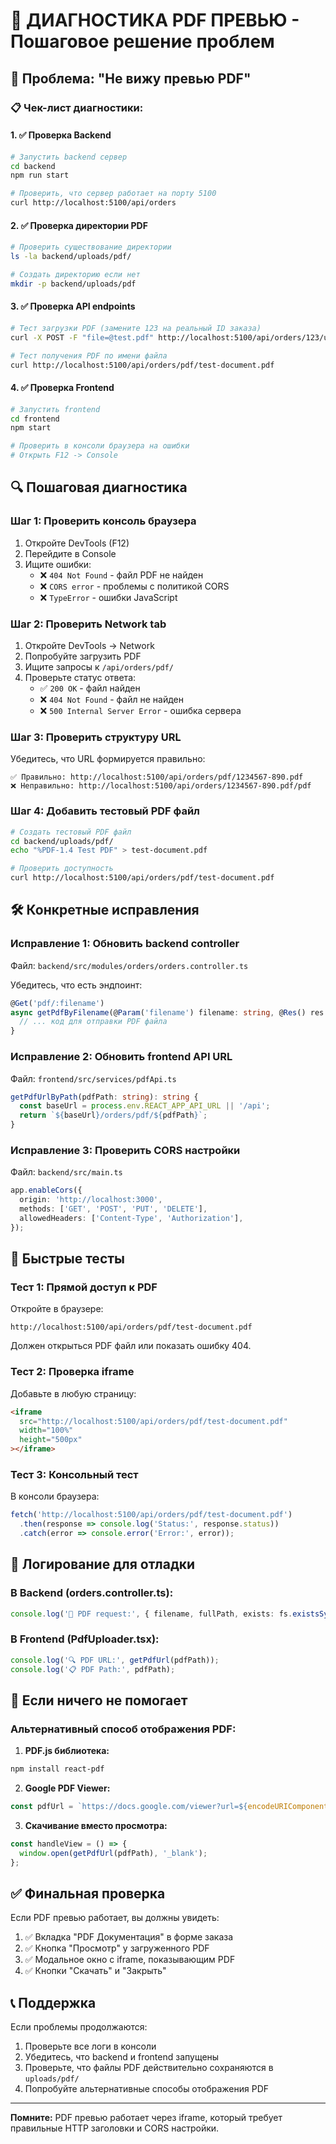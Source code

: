 # 🔧 ДИАГНОСТИКА PDF ПРЕВЬЮ - Пошаговое решение проблем

## 🚨 Проблема: "Не вижу превью PDF"

### 📋 Чек-лист диагностики:

#### 1. ✅ Проверка Backend
```bash
# Запустить backend сервер
cd backend
npm run start

# Проверить, что сервер работает на порту 5100
curl http://localhost:5100/api/orders
```

#### 2. ✅ Проверка директории PDF
```bash
# Проверить существование директории
ls -la backend/uploads/pdf/

# Создать директорию если нет
mkdir -p backend/uploads/pdf
```

#### 3. ✅ Проверка API endpoints
```bash
# Тест загрузки PDF (замените 123 на реальный ID заказа)
curl -X POST -F "file=@test.pdf" http://localhost:5100/api/orders/123/upload-pdf

# Тест получения PDF по имени файла
curl http://localhost:5100/api/orders/pdf/test-document.pdf
```

#### 4. ✅ Проверка Frontend
```bash
# Запустить frontend
cd frontend
npm start

# Проверить в консоли браузера на ошибки
# Открыть F12 -> Console
```

## 🔍 Пошаговая диагностика

### Шаг 1: Проверить консоль браузера
1. Откройте DevTools (F12)
2. Перейдите в Console
3. Ищите ошибки:
   - ❌ `404 Not Found` - файл PDF не найден
   - ❌ `CORS error` - проблемы с политикой CORS
   - ❌ `TypeError` - ошибки JavaScript

### Шаг 2: Проверить Network tab
1. Откройте DevTools -> Network
2. Попробуйте загрузить PDF
3. Ищите запросы к `/api/orders/pdf/`
4. Проверьте статус ответа:
   - ✅ `200 OK` - файл найден
   - ❌ `404 Not Found` - файл не найден
   - ❌ `500 Internal Server Error` - ошибка сервера

### Шаг 3: Проверить структуру URL
Убедитесь, что URL формируется правильно:
```
✅ Правильно: http://localhost:5100/api/orders/pdf/1234567-890.pdf
❌ Неправильно: http://localhost:5100/api/orders/1234567-890.pdf/pdf
```

### Шаг 4: Добавить тестовый PDF файл
```bash
# Создать тестовый PDF файл
cd backend/uploads/pdf/
echo "%PDF-1.4 Test PDF" > test-document.pdf

# Проверить доступность
curl http://localhost:5100/api/orders/pdf/test-document.pdf
```

## 🛠️ Конкретные исправления

### Исправление 1: Обновить backend controller
Файл: `backend/src/modules/orders/orders.controller.ts`

Убедитесь, что есть эндпоинт:
```typescript
@Get('pdf/:filename')
async getPdfByFilename(@Param('filename') filename: string, @Res() res: Response) {
  // ... код для отправки PDF файла
}
```

### Исправление 2: Обновить frontend API URL
Файл: `frontend/src/services/pdfApi.ts`

```typescript
getPdfUrlByPath(pdfPath: string): string {
  const baseUrl = process.env.REACT_APP_API_URL || '/api';
  return `${baseUrl}/orders/pdf/${pdfPath}`;
}
```

### Исправление 3: Проверить CORS настройки
Файл: `backend/src/main.ts`

```typescript
app.enableCors({
  origin: 'http://localhost:3000',
  methods: ['GET', 'POST', 'PUT', 'DELETE'],
  allowedHeaders: ['Content-Type', 'Authorization'],
});
```

## 🔧 Быстрые тесты

### Тест 1: Прямой доступ к PDF
Откройте в браузере:
```
http://localhost:5100/api/orders/pdf/test-document.pdf
```
Должен открыться PDF файл или показать ошибку 404.

### Тест 2: Проверка iframe
Добавьте в любую страницу:
```html
<iframe 
  src="http://localhost:5100/api/orders/pdf/test-document.pdf" 
  width="100%" 
  height="500px"
></iframe>
```

### Тест 3: Консольный тест
В консоли браузера:
```javascript
fetch('http://localhost:5100/api/orders/pdf/test-document.pdf')
  .then(response => console.log('Status:', response.status))
  .catch(error => console.error('Error:', error));
```

## 📝 Логирование для отладки

### В Backend (orders.controller.ts):
```typescript
console.log('📄 PDF request:', { filename, fullPath, exists: fs.existsSync(fullPath) });
```

### В Frontend (PdfUploader.tsx):
```typescript
console.log('🔍 PDF URL:', getPdfUrl(pdfPath));
console.log('📋 PDF Path:', pdfPath);
```

## 🚀 Если ничего не помогает

### Альтернативный способ отображения PDF:

1. **PDF.js библиотека:**
```bash
npm install react-pdf
```

2. **Google PDF Viewer:**
```javascript
const pdfUrl = `https://docs.google.com/viewer?url=${encodeURIComponent(getPdfUrl(pdfPath))}&embedded=true`;
```

3. **Скачивание вместо просмотра:**
```javascript
const handleView = () => {
  window.open(getPdfUrl(pdfPath), '_blank');
};
```

## ✅ Финальная проверка

Если PDF превью работает, вы должны увидеть:
1. ✅ Вкладка "PDF Документация" в форме заказа
2. ✅ Кнопка "Просмотр" у загруженного PDF
3. ✅ Модальное окно с iframe, показывающим PDF
4. ✅ Кнопки "Скачать" и "Закрыть"

## 📞 Поддержка

Если проблемы продолжаются:
1. Проверьте все логи в консоли
2. Убедитесь, что backend и frontend запущены
3. Проверьте, что файлы PDF действительно сохраняются в `uploads/pdf/`
4. Попробуйте альтернативные способы отображения PDF

---

**Помните:** PDF превью работает через iframe, который требует правильные HTTP заголовки и CORS настройки.
